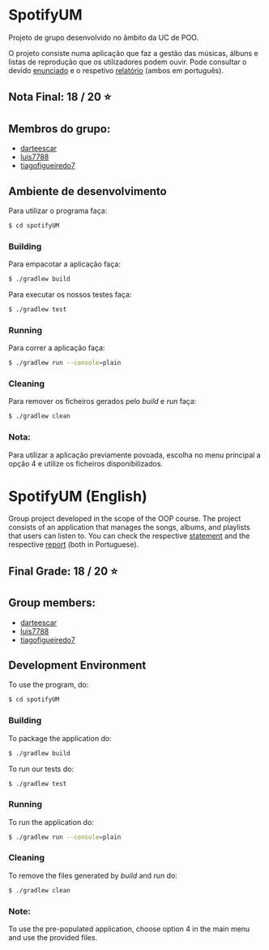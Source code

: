 # SpotifyUM

Projeto de grupo desenvolvido no âmbito da UC de POO.

O projeto consiste numa aplicação que faz a gestão das músicas, álbuns e listas de reprodução que os utilizadores podem ouvir. 
Pode consultar o devido [enunciado](TP_POO_2425.pdf) e o respetivo [relatório](Relatorio-POO.pdf) (ambos em português).

## Nota Final: 18 / 20 ⭐️

## Membros do grupo:

* [darteescar](https://github.com/darteescar)
* [luis7788](https://github.com/luis7788)
* [tiagofigueiredo7](https://github.com/tiagofigueiredo7)

## Ambiente de desenvolvimento
Para utilizar o programa faça:

```bash
$ cd spotifyUM
```

### Building

Para empacotar a aplicação faça:

```bash
$ ./gradlew build
```

Para executar os nossos testes faça:

```bash
$ ./gradlew test
```

### Running

Para correr a aplicação faça:

```bash
$ ./gradlew run --console=plain
```

### Cleaning

Para remover os ficheiros gerados pelo _build_ e _run_ faça:

```bash
$ ./gradlew clean
```

### Nota:

Para utilizar a aplicação previamente povoada, escolha no menu principal a opção 4 e utilize os ficheiros disponibilizados.

# SpotifyUM (English)
Group project developed in the scope of the OOP course.
The project consists of an application that manages the songs, albums, and playlists that users can listen to.
You can check the respective [statement](TP_POO_2425.pdf) and the respective [report](Relatorio-POO.pdf) (both in Portuguese).

## Final Grade: 18 / 20 ⭐️

## Group members:
* [darteescar](https://github.com/darteescar)
* [luis7788](https://github.com/luis7788)
* [tiagofigueiredo7](https://github.com/tiagofigueiredo7)

## Development Environment
To use the program, do:

```bash
$ cd spotifyUM
```
### Building
To package the application do:

```bash
$ ./gradlew build
```
To run our tests do:

```bash
$ ./gradlew test
```
### Running
To run the application do:

```bash
$ ./gradlew run --console=plain
```
### Cleaning
To remove the files generated by _build_ and _run_ do:

```bash
$ ./gradlew clean
```
### Note:
To use the pre-populated application, choose option 4 in the main menu and use the provided files.